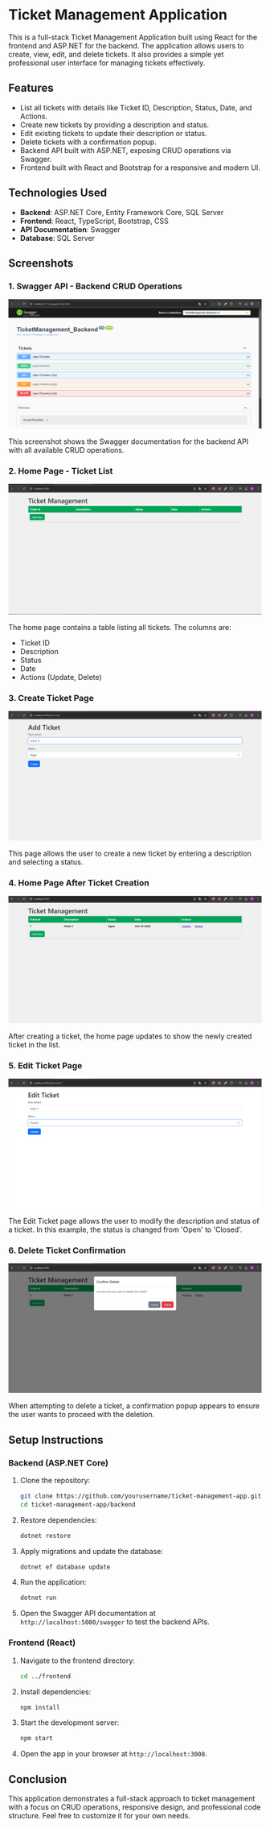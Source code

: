 # Ticket Management Application

This is a full-stack Ticket Management Application built using React for the frontend and ASP.NET for the backend. The application allows users to create, view, edit, and delete tickets. It also provides a simple yet professional user interface for managing tickets effectively.

## Features

- List all tickets with details like Ticket ID, Description, Status, Date, and Actions.
- Create new tickets by providing a description and status.
- Edit existing tickets to update their description or status.
- Delete tickets with a confirmation popup.
- Backend API built with ASP.NET, exposing CRUD operations via Swagger.
- Frontend built with React and Bootstrap for a responsive and modern UI.

## Technologies Used

- **Backend**: ASP.NET Core, Entity Framework Core, SQL Server
- **Frontend**: React, TypeScript, Bootstrap, CSS
- **API Documentation**: Swagger
- **Database**: SQL Server

## Screenshots

### 1. Swagger API - Backend CRUD Operations

![Swagger API](./Screens/backend%20swagger%20apis.png)

This screenshot shows the Swagger documentation for the backend API with all available CRUD operations.

### 2. Home Page - Ticket List

![Home Page](./Screens/home%20page.png)

The home page contains a table listing all tickets. The columns are:

- Ticket ID
- Description
- Status
- Date
- Actions (Update, Delete)

### 3. Create Ticket Page

![Create Ticket](./Screens/create%20ticket.png)

This page allows the user to create a new ticket by entering a description and selecting a status.

### 4. Home Page After Ticket Creation

![Home After Creation](./Screens/home%20page%20after%20create%20ticket.png)

After creating a ticket, the home page updates to show the newly created ticket in the list.

### 5. Edit Ticket Page

![Edit Ticket](./Screens/edit%20ticket.png)

The Edit Ticket page allows the user to modify the description and status of a ticket. In this example, the status is changed from 'Open' to 'Closed'.

### 6. Delete Ticket Confirmation

![Delete Confirmation](./Screens/pop%20up%20delete%20ticket.png)

When attempting to delete a ticket, a confirmation popup appears to ensure the user wants to proceed with the deletion.

## Setup Instructions

### Backend (ASP.NET Core)

1. Clone the repository:

   ```bash
   git clone https://github.com/yourusername/ticket-management-app.git
   cd ticket-management-app/backend
   ```

2. Restore dependencies:

   ```bash
   dotnet restore
   ```

3. Apply migrations and update the database:

   ```bash
   dotnet ef database update
   ```

4. Run the application:

   ```bash
   dotnet run
   ```

5. Open the Swagger API documentation at `http://localhost:5000/swagger` to test the backend APIs.

### Frontend (React)

1. Navigate to the frontend directory:

   ```bash
   cd ../frontend
   ```

2. Install dependencies:

   ```bash
   npm install
   ```

3. Start the development server:

   ```bash
   npm start
   ```

4. Open the app in your browser at `http://localhost:3000`.

## Conclusion

This application demonstrates a full-stack approach to ticket management with a focus on CRUD operations, responsive design, and professional code structure. Feel free to customize it for your own needs.
